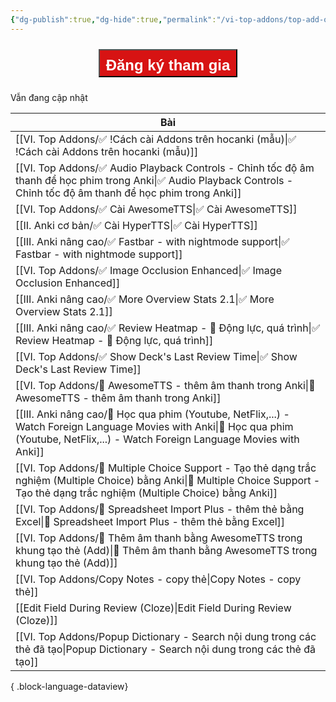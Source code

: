 ```yaml
---
{"dg-publish":true,"dg-hide":true,"permalink":"/vi-top-addons/top-add-ons-khuyen-nghi/","hide":true,"dgPassFrontmatter":true}
---
```



<div style="display: flex; flex-direction: column; align-items: center; cursor: pointer;">
  <a href="https://hocanki.com/tham-gia-nhom-huong-dan-anki/" target="_blank">
    <button style="height:45px;font-size: 24px; padding: 10px; margin: 10px 0; background: #D71313; font-weight: 600; color: white;">Đăng ký tham gia</button>
  </a>
</div>


Vẫn đang cập nhật

| Bài                                                                                                                                                                                          |
| -------------------------------------------------------------------------------------------------------------------------------------------------------------------------------------------- |
| [[VI. Top Addons/✅ !Cách cài Addons trên hocanki (mẫu)\|✅ !Cách cài Addons trên hocanki (mẫu)]]                                                                                           |
| [[VI. Top Addons/✅ Audio Playback Controls - Chỉnh tốc độ âm thanh để học phim trong Anki\|✅ Audio Playback Controls - Chỉnh tốc độ âm thanh để học phim trong Anki]]                     |
| [[VI. Top Addons/✅ Cài AwesomeTTS\|✅ Cài AwesomeTTS]]                                                                                                                                     |
| [[II. Anki cơ bản/✅ Cài HyperTTS\|✅ Cài HyperTTS]]                                                                                                                                        |
| [[III. Anki nâng cao/✅ Fastbar - with nightmode support\|✅ Fastbar - with nightmode support]]                                                                                             |
| [[VI. Top Addons/✅ Image Occlusion Enhanced\|✅ Image Occlusion Enhanced]]                                                                                                                 |
| [[III. Anki nâng cao/✅ More Overview Stats 2.1\|✅ More Overview Stats 2.1]]                                                                                                               |
| [[III. Anki nâng cao/✅ Review Heatmap - 💪 Động lực, quá trình\|✅ Review Heatmap - 💪 Động lực, quá trình]]                                                                               |
| [[VI. Top Addons/✅ Show Deck's Last Review Time\|✅ Show Deck's Last Review Time]]                                                                                                         |
| [[VI. Top Addons/👑 AwesomeTTS - thêm âm thanh trong Anki\|👑 AwesomeTTS - thêm âm thanh trong Anki]]                                                                                     |
| [[III. Anki nâng cao/👑 Học qua phim (Youtube, NetFlix,...) - Watch Foreign Language Movies with Anki\|👑 Học qua phim (Youtube, NetFlix,...) - Watch Foreign Language Movies with Anki]] |
| [[VI. Top Addons/👑 Multiple Choice Support - Tạo thẻ dạng trắc nghiệm (Multiple Choice) bằng Anki\|👑 Multiple Choice Support - Tạo thẻ dạng trắc nghiệm (Multiple Choice) bằng Anki]]   |
| [[VI. Top Addons/👑 Spreadsheet Import Plus - thêm thẻ bằng Excel\|👑 Spreadsheet Import Plus - thêm thẻ bằng Excel]]                                                                     |
| [[VI. Top Addons/👑 Thêm âm thanh bằng AwesomeTTS trong khung tạo thẻ (Add)\|👑 Thêm âm thanh bằng AwesomeTTS trong khung tạo thẻ (Add)]]                                                 |
| [[VI. Top Addons/Copy Notes - copy thẻ\|Copy Notes - copy thẻ]]                                                                                                                           |
| [[Edit Field During Review (Cloze)\|Edit Field During Review (Cloze)]]                                                                                                                    |
| [[VI. Top Addons/Popup Dictionary - Search nội dung trong các thẻ đã tạo\|Popup Dictionary - Search nội dung trong các thẻ đã tạo]]                                                       |

{ .block-language-dataview}